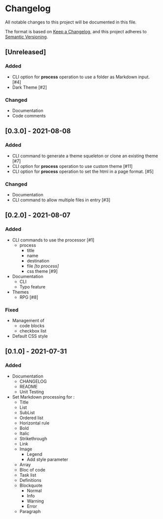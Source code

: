 # Changelog
All notable changes to this project will be documented in this file.

The format is based on [Keep a Changelog](https://keepachangelog.com/en/1.0.0/),
and this project adheres to [Semantic Versioning](https://semver.org/spec/v2.0.0.html).

## [Unreleased]
### Added
- CLI option for **process** operation to use a folder as Markdown input. [#4]
- Dark Theme [#2]

### Changed
- Documentation
- Code comments

## [0.3.0] - 2021-08-08
### Added
- CLI command to generate a theme squeleton or clone an existing theme [#7]
- CLI option for **process** operation to use custom theme [#11]
- CLI option for **process** operation to set the html in a page format. [#5]

### Changed
- Documentation
- CLI command to allow multiple files in entry [#3]

## [0.2.0] - 2021-08-07
### Added
- CLI commands to use the processor [#1]
    - process
        - title
        - name
        - destination
        - file *[to process]*
        - css theme [#9]
- Documentation
    - CLI
    - Typo feature
- Themes
    - RPG [#8]
        
### Fixed
- Management of
    - code blocks
    - checkbox list
- Default CSS style

## [0.1.0] - 2021-07-31
### Added
- Documentation
    - CHANGELOG
    - README
    - Unit Testing
- Set Markdown processing for :
    - Title
    - List
    - SubList
    - Ordered list
    - Horizontal rule
    - Bold
    - Italic
    - Strikethrough
    - Link
    - Image
        - Legend
        - Add style parameter
    - Array
    - Bloc of code
    - Task list
    - Definitions
    - Blockquote
        - Normal
        - Info
        - Warning
        - Error 
    - Paragraph
